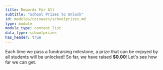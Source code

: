 ```yaml
---
title: Rewards For All
subtitle: "School Prizes to Unlock"
id: modules/coinwars/schoolprizes.md
type: module
module_type: content_list
data_type: schoolprizes
has_header: true
---
```

Each time we pass a fundraising milestone, a prize that can be enjoyed by all students will be unlocked! So far, we have raised **$0.00**! Let's see how far we can get.
